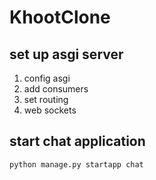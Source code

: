 # KhootClone

## set up asgi server

 1. config asgi
 2. add consumers
 3. set routing
 4. web sockets

## start chat application

    python manage.py startapp chat
